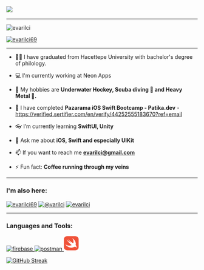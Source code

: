 <img src="https://readme-typing-svg.demolab.com?font=Fira+Code&size=28&duration=2000&pause=400&color=04ECF0&center=false&width=700&lines=Hello+there!+%F0%9F%96%96;Welcome+to+my+profile;I'm+Eymen+;I+am+iOS+and+Swift+enthusiast!">
</a>

---

<p align="left"> <img src="https://komarev.com/ghpvc/?username=evarilci&label=Profile%20views&color=0e75b6&style=flat" alt="evarilci" /> </p>

<p align="left"> <a href="https://twitter.com/evarilci69" target="blank"><img src="https://img.shields.io/twitter/follow/evarilci69?logo=twitter&style=for-the-badge" alt="evarilci69" /></a> </p>

---
- 👨‍🎓 I have graduated from Hacettepe University with bachelor's degree of philology.
 
- 💻 I'm currently working at Neon Apps 

- 🤩 My hobbies are **Underwater Hockey, Scuba diving 🤿 and Heavy Metal 🤘.**

- 🔭 I have completed **Pazarama iOS Swift Bootcamp - Patika.dev** - https://verified.sertifier.com/en/verify/44252555183670?ref=email

- 👓 I’m currently learning **SwiftUI, Unity**

- 💬 Ask me about **iOS, Swift and especially UIKit**

- 📫 If you want to reach me **evarilci@gmail.com**

- ⚡ Fun fact: **Coffee running through my veins**

---

<h3 align="left">I'm also here:</h3>
<p align="left">
<a href="https://twitter.com/evarilci69" target="blank"><img align="center" src="https://raw.githubusercontent.com/rahuldkjain/github-profile-readme-generator/master/src/images/icons/Social/twitter.svg" alt="evarilci69" height="30" width="40" /></a>
<a href="https://www.linkedin.com/in/varilci/?locale=en_US" target="blank"><img align="center" src="https://raw.githubusercontent.com/rahuldkjain/github-profile-readme-generator/master/src/images/icons/Social/linked-in-alt.svg" alt="@varilci" height="30" width="40" /></a>
<a href="https://www.hackerrank.com/evarilci" target="blank"><img align="center" src="https://raw.githubusercontent.com/rahuldkjain/github-profile-readme-generator/master/src/images/icons/Social/hackerrank.svg" alt="evarilci" height="30" width="40" /></a>
</p>

---

<h3 align="left">Languages and Tools:</h3>
<p align="left"> <a href="https://firebase.google.com/" target="_blank" rel="noreferrer"> <img src="https://www.vectorlogo.zone/logos/firebase/firebase-icon.svg" alt="firebase" width="40" height="40"/> </a> <a href="https://postman.com" target="_blank" rel="noreferrer"> <img src="https://www.vectorlogo.zone/logos/getpostman/getpostman-icon.svg" alt="postman" width="40" height="40"/> </a> <a href="https://developer.apple.com/swift/" target="_blank" rel="noreferrer"> <img src="https://raw.githubusercontent.com/devicons/devicon/master/icons/swift/swift-original.svg" alt="swift" width="40" height="40"/> </a> </p>


[![GitHub Streak](https://streak-stats.demolab.com?user=evarilci&theme=dark&hide_border=true&border_radius=20)](https://git.io/streak-stats)
